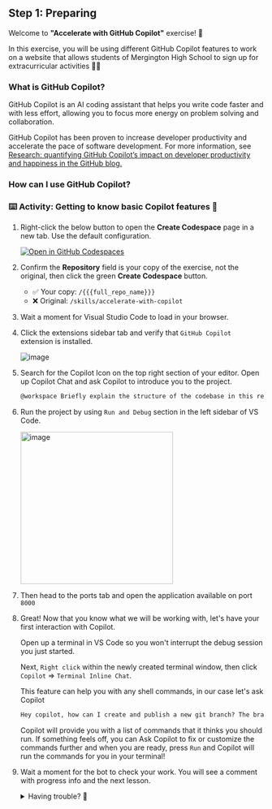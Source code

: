 ## Step 1: Preparing

Welcome to **"Accelerate with GitHub Copilot"** exercise! :robot:

In this exercise, you will be using different GitHub Copilot features to work on a website that allows students of Mergington High School to sign up for extracurricular activities :student:

### What is GitHub Copilot?

GitHub Copilot is an AI coding assistant that helps you write code faster and with less effort, allowing you to focus more energy on problem solving and collaboration.

GitHub Copilot has been proven to increase developer productivity and accelerate the pace of software development. For more information, see [Research: quantifying GitHub Copilot’s impact on developer productivity and happiness in the GitHub blog.](https://github.blog/news-insights/research/research-quantifying-github-copilots-impact-on-developer-productivity-and-happiness/)

### How can I use GitHub Copilot?

### :keyboard: Activity: Getting to know basic Copilot features :robot:

1. Right-click the below button to open the **Create Codespace** page in a new tab. Use the default configuration.

   [![Open in GitHub Codespaces](https://github.com/codespaces/badge.svg)](https://codespaces.new/{{full_repo_name}}?quickstart=1)

1. Confirm the **Repository** field is your copy of the exercise, not the original, then click the green **Create Codespace** button.

   - ✅ Your copy: `/{{{full_repo_name}}}`
   - ❌ Original: `/skills/accelerate-with-copilot`

1. Wait a moment for Visual Studio Code to load in your browser.

1. Click the extensions sidebar tab and verify that `GitHub Copilot` extension is installed.

   ![image](https://github.com/user-attachments/assets/c1ddca93-723d-4c62-a309-5944e5dfc6f4)


1. Search for the Copilot Icon on the top right section of your editor.
   Open up Copilot Chat and ask Copilot to introduce you to the project.

   ```txt
   @workspace Briefly explain the structure of the codebase in this repository.
   ```

1. Run the project by using  `Run and Debug` section in the left sidebar of VS Code.

   <img width="300" alt="image" src="https://github.com/user-attachments/assets/50b27f2a-5eab-4827-9343-ab5bce62357e" />


1. Then head to the ports tab and open the application available on port `8000`

   <!-- TODO: Add screenshot -->

1. Great! Now that you know what we will be working with, let's have your first interaction with Copilot.

   Open up a terminal in VS Code so you won't interrupt the debug session you just started.

   Next, `Right click` within the newly created terminal window, then click `Copilot` => `Terminal Inline Chat`.

   This feature can help you with any shell commands, in our case let's ask Copilot

   ```txt
   Hey copilot, how can I create and publish a new git branch? The branch should be named accelerate-with-copilot
   ```

   Copilot will provide you with a list of commands that it thinks you should run. If something feels off, you can Ask Copilot to fix or customize the commands further and when you are ready, press `Run` and Copilot will run the commands for you in your terminal!

1. Wait a moment for the bot to check your work. You will see a comment with progress info and the next lesson.

   <details>
   <summary>Having trouble? 🤷</summary><br/>

   If you don't get feedback, here are some things to check:

   - Make sure your created the branch with the exact name `accelerate-with-copilot`. No prefixes or suffixes.

   </details>
